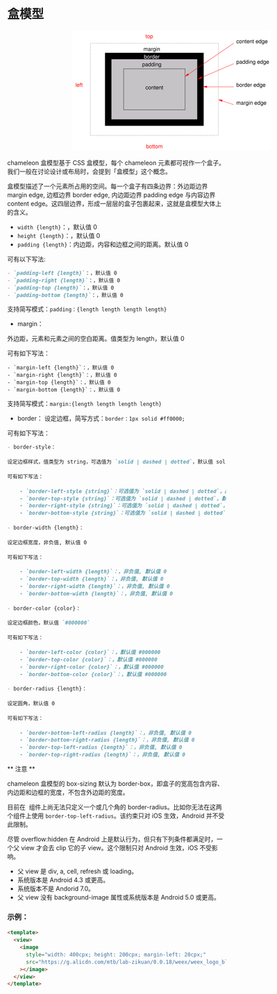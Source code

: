 # 盒模型

<img src="../../assets/css-boxmodel.png" style="margin-left:150px;">

chameleon 盒模型基于 CSS 盒模型，每个 chameleon 元素都可视作一个盒子。我们一般在讨论设计或布局时，会提到「盒模型」这个概念。

盒模型描述了一个元素所占用的空间。每一个盒子有四条边界：外边距边界 margin edge, 边框边界 border edge, 内边距边界 padding edge 与内容边界 content edge。这四层边界，形成一层层的盒子包裹起来，这就是盒模型大体上的含义。

- `width {length}`：，默认值 0
- `height {length}`：，默认值 0
- `padding {length}`：内边距，内容和边框之间的距离。默认值 0

可有以下写法:

```markdown
- `padding-left {length}`：，默认值 0
- `padding-right {length}`：，默认值 0
- `padding-top {length}`：，默认值 0
- `padding-bottom {length}`：，默认值 0
```

支持简写模式：`padding：{length length length length}`

- margin：

外边距，元素和元素之间的空白距离。值类型为 length，默认值 0

可有如下写法：

```
- `margin-left {length}`：，默认值 0
- `margin-right {length}`：，默认值 0
- `margin-top {length}`：，默认值 0
- `margin-bottom {length}`：，默认值 0
```

支持简写模式：`margin:{length length length length}`

- border：
  设定边框，简写方式：`border：1px solid #ff0000;`

可有如下写法：

```markdown
- border-style：

设定边框样式，值类型为 string，可选值为 `solid | dashed | dotted`，默认值 solid

可有如下写法：

    - `border-left-style {string}`：可选值为 `solid | dashed | dotted`，默认值 solid
    - `border-top-style {string}`：可选值为 `solid | dashed | dotted`，默认值 solid
    - `border-right-style {string}`：可选值为 `solid | dashed | dotted`，默认值 solid
    - `border-bottom-style {string}`：可选值为 `solid | dashed | dotted`，默认值 solid

- border-width {length}：

设定边框宽度，非负值, 默认值 0

可有如下写法：

    - `border-left-width {length}`：，非负值, 默认值 0
    - `border-top-width {length}`：，非负值, 默认值 0
    - `border-right-width {length}`：，非负值, 默认值 0
    - `border-bottom-width {length}`：，非负值, 默认值 0

- border-color {color}：

设定边框颜色，默认值 `#000000`

可有如下写法：

    - `border-left-color {color}`：，默认值 #000000
    - `border-top-color {color}`：，默认值 #000000
    - `border-right-color {color}`：，默认值 #000000
    - `border-bottom-color {color}`：，默认值 #000000

- border-radius {length}：

设定圆角，默认值 0

可有如下写法：

    - `border-bottom-left-radius {length}`：，非负值, 默认值 0
    - `border-bottom-right-radius {length}`：，非负值, 默认值 0
    - `border-top-left-radius {length}`：，非负值, 默认值 0
    - `border-top-right-radius {length}`：，非负值, 默认值 0
```

** 注意 **

chameleon 盒模型的 box-sizing 默认为 border-box，即盒子的宽高包含内容、内边距和边框的宽度，不包含外边距的宽度。

目前在 <image> 组件上尚无法只定义一个或几个角的 border-radius。比如你无法在这两个组件上使用 `border-top-left-radius`。该约束只对 iOS 生效，Android 并不受此限制。

尽管 overflow:hidden 在 Android 上是默认行为，但只有下列条件都满足时，一个父 view 才会去 clip 它的子 view。这个限制只对 Android 生效，iOS 不受影响。

- 父 view 是 div, a, cell, refresh 或 loading。
- 系统版本是 Android 4.3 或更高。
- 系统版本不是 Andorid 7.0。
- 父 view 没有 background-image 属性或系统版本是 Android 5.0 或更高。

### 示例：

```html
<template>
  <view>
    <image
      style="width: 400cpx; height: 200cpx; margin-left: 20cpx;"
      src="https://g.alicdn.com/mtb/lab-zikuan/0.0.18/weex/weex_logo_blue@3x.png"
    ></image>
  </view>
</template>
```

